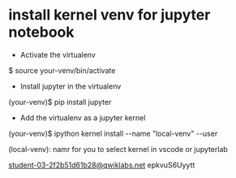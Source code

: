 # install kernel venv for jupyter notebook

* Activate the virtualenv

$ source your-venv/bin/activate

* Install jupyter in the virtualenv

(your-venv)$ pip install jupyter

* Add the virtualenv as a jupyter kernel

(your-venv)$ ipython kernel install --name "local-venv" --user

(local-venv): namr for you to select kernel in vscode or jupyterlab

student-03-2f2b51d61b28@qwiklabs.net
epkvuS6Uyytt
